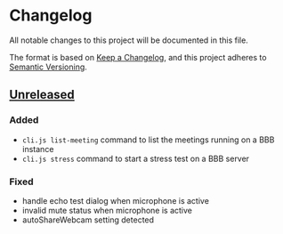 # Changelog

All notable changes to this project will be documented in this file.

The format is based on [Keep a Changelog](https://keepachangelog.com/en/1.0.0/),
and this project adheres to [Semantic 
Versioning](https://semver.org/spec/v2.0.0.html).

## [Unreleased]

### Added

- `cli.js list-meeting` command to list the meetings running on a BBB instance
- `cli.js stress` command to start a stress test on a BBB server

### Fixed

- handle echo test dialog when microphone is active
- invalid mute status when microphone is active
- autoShareWebcam setting detected

[Unreleased]: https://github.com/openfun/bbb-stress-test
